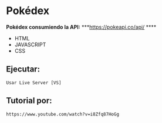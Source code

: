 # Pokédex 

**Pokédex consumiendo la API:**
***https://pokeapi.co/api/ ****


* HTML
* JAVASCRIPT
* CSS

## Ejecutar: 

```
Usar Live Server [VS]
```

## Tutorial por:
```
https://www.youtube.com/watch?v=i8Zfq87HoGg
```

